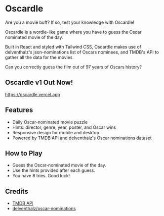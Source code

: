 # Oscardle

Are you a movie buff? If so, test your knowledge with Oscardle!

Oscardle is a wordle-like game where you have to guess the Oscar nominated movie of the day.

Built in React and styled with Tailwind CSS, Oscardle makes use of delventhalz's json-nominations list of Oscars nominees,
and TMDB's API to gather all the data for the movies.

Can you correctly guess the film out of 97 years of Oscars history?

## Oscardle v1 Out Now!

https://oscardle.vercel.app

## Features

- Daily Oscar-nominated movie puzzle
- Hints: director, genre, year, poster, and Oscar wins
- Responsive design for mobile and desktop
- Powered by TMDB API and delventhalz's Oscar nominations dataset

## How to Play

- Guess the Oscar-nominated movie of the day.
- Use the hints provided after each guess.
- You have 8 tries. Good luck!

## Credits

- [TMDB API](https://www.themoviedb.org/documentation/api)
- [delventhalz/oscar-nominations](https://github.com/delventhalz/json-nominations)
